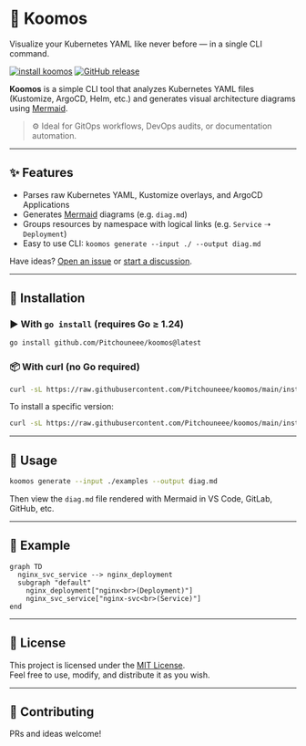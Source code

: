 # 🧩 Koomos

Visualize your Kubernetes YAML like never before — in a single CLI command.

[![install koomos](https://img.shields.io/badge/install-koomos-blue?logo=curl)](https://raw.githubusercontent.com/Pitchouneee/koomos/main/install.sh)
[![GitHub release](https://img.shields.io/github/v/release/Pitchouneee/koomos)](https://github.com/Pitchouneee/koomos/releases)

**Koomos** is a simple CLI tool that analyzes Kubernetes YAML files (Kustomize, ArgoCD, Helm, etc.) and generates visual architecture diagrams using [Mermaid](https://mermaid.js.org/).

> ⚙️ Ideal for GitOps workflows, DevOps audits, or documentation automation.

---

## ✨ Features

* Parses raw Kubernetes YAML, Kustomize overlays, and ArgoCD Applications
* Generates [Mermaid](https://mermaid.js.org/) diagrams (e.g. `diag.md`)
* Groups resources by namespace with logical links (e.g. `Service` ➝ `Deployment`)
* Easy to use CLI: `koomos generate --input ./ --output diag.md`

Have ideas? [Open an issue](https://github.com/Pitchouneee/koomos/issues/new?template=feature_request.md) or [start a discussion](https://github.com/Pitchouneee/koomos/discussions).

---

## 🚀 Installation

### ▶️ With `go install` (requires Go ≥ 1.24)

```bash
go install github.com/Pitchouneee/koomos@latest
```

### 📦 With curl (no Go required)

```bash
curl -sL https://raw.githubusercontent.com/Pitchouneee/koomos/main/install.sh | bash
```

To install a specific version:

```bash
curl -sL https://raw.githubusercontent.com/Pitchouneee/koomos/main/install.sh | bash -s v0.1.0
```

---

## 🧪 Usage

```bash
koomos generate --input ./examples --output diag.md
```

Then view the `diag.md` file rendered with Mermaid in VS Code, GitLab, GitHub, etc.

---

## 📂 Example

```mermaid
graph TD
  nginx_svc_service --> nginx_deployment
  subgraph "default"
    nginx_deployment["nginx<br>(Deployment)"]
    nginx_svc_service["nginx-svc<br>(Service)"]
end
```

---

## 📜 License

This project is licensed under the [MIT License](./LICENSE).  
Feel free to use, modify, and distribute it as you wish.

---

## 🙌 Contributing

PRs and ideas welcome!
